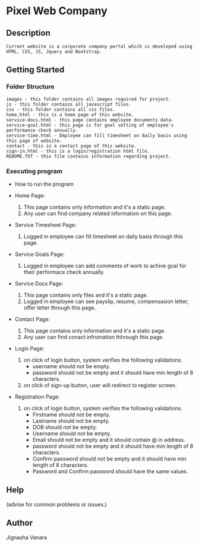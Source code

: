 # Pixel Web Company

## Description
    Current website is a corporate company portal which is developed using HTML, CSS, JS, Jquery and Bootstrap.

## Getting Started

### Folder Structure
    images - this folder contains all images required for project.
    js - this folder contains all javascript files.
    css - this folder contains all css files.
    home.html - this is a home page of this website.
    service-docs.html - this page contains employee documents data.
    service-goal.html - this page is for goal setting of employee's performance check annually.
    service-time.html - Employee can fill timesheet on daily basis using this page of website.
    contact - this is a contact page of this website.
    sign-in.html - this is a login/registration html file.
    README.TXT - this file contains information regarding project.

### Executing program

* How to run the program

* Home Page:
    1. This page contains only information and it's a static page.
    2. Any user can find company related information on this page.

* Service Timesheet Page:
    1. Logged in employee can fill timesheet on daily basis through this page.

* Service Goals Page:
    1. Logged in employee can add comments of work to achive goal for their performace check annually.

* Service Docs Page:
    1. This page contains only files and it's a static page.
    2. Logged in employee can see payslip, resume, compensasion letter, offer letter through this page.

* Contact Page:
    1. This page contains only information and it's a static page.
    2. Any user can find conact infromation thhrough this page.

* Login Page:
    1. on click of login button, system verifies the following validations.
        - username should not be empty.
        - password should not be empty and it should have min length of 8 characters.
    2. on click of sign-up button, user will redirect to register screen.

* Registration Page:
    1. on click of login button, system verifies the following validations.
        - Firstname should not be empty.
        - Lastname should not be empty.
        - DOB should not be empty.
        - Username should not be empty.
        - Email should not be empty and it should contain @ in address.
        - password should not be empty and it should have min length of 8 characters.
        - Confirm password should not be empty and it should have min length of 8 characters.
        - Password and Confirm password should have the same values.

## Help
(advise for common problems or issues.)

## Author
Jignasha Vanara
